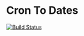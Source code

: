 # Cron To Dates
[![Build Status](https://travis-ci.org/zimmermanw84/phone-auth.png?branch=master)](https://travis-ci.org/zimmermanw84/cron_to_dates)